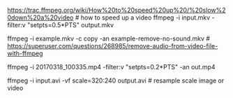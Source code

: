 
https://trac.ffmpeg.org/wiki/How%20to%20speed%20up%20/%20slow%20down%20a%20video # how to speed up a video
ffmpeg -i input.mkv -filter:v "setpts=0.5*PTS" output.mkv


ffmpeg -i example.mkv -c copy -an example-remove-no-sound.mkv # https://superuser.com/questions/268985/remove-audio-from-video-file-with-ffmpeg


ffmpeg -i 20170318_100335.mp4  -filter:v "setpts=0.2*PTS"  -an out.mp4


ffmpeg -i input.avi -vf scale=320:240 output.avi # resample scale image or video
